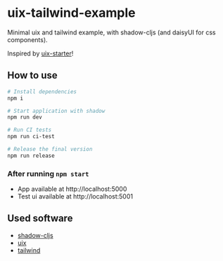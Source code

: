 # uix-tailwind-example

Minimal uix and tailwind example, with shadow-cljs (and daisyUI for css components).

Inspired by [uix-starter](https://github.com/pitch-io/uix-starter)!

## How to use
```bash
# Install dependencies
npm i

# Start application with shadow
npm run dev

# Run CI tests
npm run ci-test

# Release the final version
npm run release
```

### After running `npm start`
- App available at http://localhost:5000
- Test ui available at http://localhost:5001

## Used software
- [shadow-cljs](https://github.com/thheller/shadow-cljs)
- [uix](https://github.com/pitch-io/uix)
- [tailwind](https://github.com/tailwindlabs/tailwindcss)
